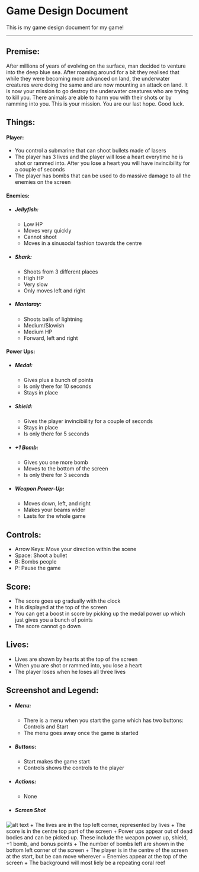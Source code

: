 # Game Design Document
This is my game design document for my game!

----

## Premise:
After millions of years of evolving on the surface, man decided to venture into the deep blue sea. After roaming around for a bit they realised that while they were becoming more advanced on land, the underwater creatures were doing the same and are now mounting an attack on land. It is now your mission to go destroy the underwater creatures who are trying to kill you. There animals are able to harm you with their shots or by ramming into you. This is your mission. You are our last hope. Good luck.

## Things:
#### Player:
+ You control a submarine that can shoot bullets made of lasers
+ The player has 3 lives and the player will lose a heart everytime he is shot or rammed into. After you lose a heart you will have invincibility for a couple of seconds
+ The player has bombs that can be used to do massive damage to all the enemies on the screen

#### Enemies:
+ ##### Jellyfish:
	+ Low HP
	+ Moves very quickly
	+ Cannot shoot
	+ Moves in a sinusodal fashion towards the centre
+ ##### Shark:
	+ Shoots from 3 different places
	+ High HP
	+ Very slow
	+ Only moves left and right
+ ##### Mantaray:
	+ Shoots balls of lightning 
	+ Medium/Slowish
	+ Medium HP
	+ Forward, left and right
	
#### Power Ups:
+ ##### Medal:
	+ Gives plus a bunch of points
	+ Is only there for 10 seconds
	+ Stays in place
+ ##### Shield:
	+ Gives the player invincibiility for a couple of seconds
	+ Stays in place
	+ Is only there for 5 seconds
+ ##### +1 Bomb:
	+ Gives you one more bomb
	+ Moves to the bottom of the screen
	+ Is only there for 3 seconds
+ ##### Weapon Power-Up:
	+ Moves down, left, and right
	+ Makes your beams wider
	+ Lasts for the whole game

## Controls:
+ Arrow Keys: Move your direction within the scene
+ Space: Shoot a bullet
+ B: Bombs people
+ P: Pause the game

## Score:
+ The score goes up gradually with the clock
+ It is displayed at the top of the screen
+ You can get a boost in score by picking up the medal power up which just gives you a bunch of points
+ The score cannot go down

## Lives:
+ Lives are shown by hearts at the top of the screen
+ When you are shot or rammed into, you lose a heart
+ The player loses when he loses all three lives

## Screenshot and Legend:
+ ##### Menu:
	+ There is a menu when you start the game which has two buttons: Controls and Start
	+ The menu goes away once the game is started
+ ##### Buttons:
	+ Start makes the game start
	+ Controls shows the controls to the player
+ ##### Actions:
	+ None
+ ##### Screen Shot
![alt text](http://i.imgur.com/qG9rCIg.jpg "Game UI")
	+ The lives are in the top left corner, represented by lives
	+ The score is in the centre top part of the screen
	+ Power ups appear out of dead bodies and can be picked up. These include the weapon power up, shield, +1 bomb, and bonus points
	+ The number of bombs left are shown in the bottom left corner of the screen
	+ The player is in the centre of the screen at the start, but be can move wherever
	+ Enemies appear at the top of the screen
	+ The background will most liely be a repeating coral reef 